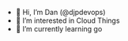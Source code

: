 - 👋 Hi, I’m Dan (@djpdevops)
- 👀 I’m interested in Cloud Things
- 🌱 I’m currently learning go

<!---
djpdevops/djpdevops is a ✨ special ✨ repository because its `README.md` (this file) appears on your GitHub profile.
You can click the Preview link to take a look at your changes.
--->
